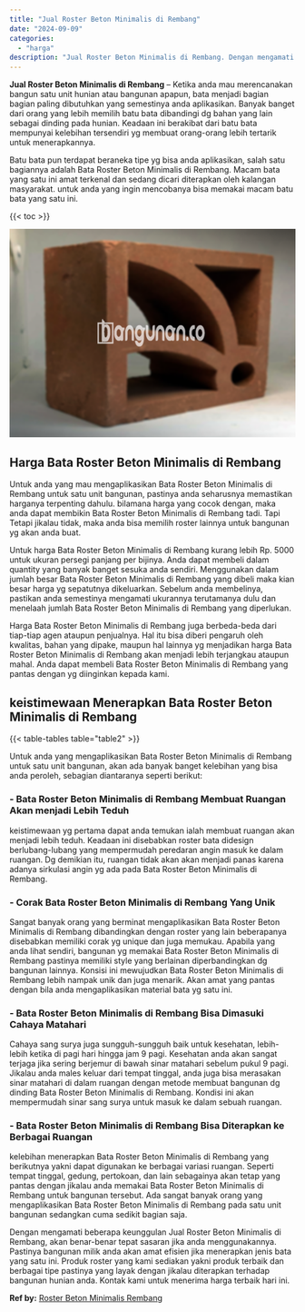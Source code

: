 ```yaml
---
title: "Jual Roster Beton Minimalis di Rembang"
date: "2024-09-09"
categories: 
  - "harga"
description: "Jual Roster Beton Minimalis di Rembang. Dengan mengamati beberapa keunggulan Jual Roster Beton Minimalis di Rembang, akan benar-benar tepat sasaran jika anda..."
---
```


**Jual Roster Beton Minimalis di Rembang** – Ketika anda mau merencanakan bangun satu unit hunian atau bangunan apapun, bata menjadi bagian bagian paling dibutuhkan yang semestinya anda aplikasikan. Banyak banget dari orang yang lebih memilih batu bata dibandingi dg bahan yang lain sebagai dinding pada hunian. Keadaan ini berakibat dari batu bata mempunyai kelebihan tersendiri yg membuat orang-orang lebih tertarik untuk menerapkannya.

Batu bata pun terdapat beraneka tipe yg bisa anda aplikasikan, salah satu bagiannya adalah Bata Roster Beton Minimalis di Rembang. Macam bata yang satu ini amat terkenal dan sedang dicari diterapkan oleh kalangan masyarakat. untuk anda yang ingin mencobanya bisa memakai macam batu bata yang satu ini.

{{< toc >}}

![Jual Roster Beton Minimalis di Rembang](/images/bata-roster-minimalis-40.png)

## Harga Bata Roster Beton Minimalis di Rembang

Untuk anda yang mau mengaplikasikan Bata Roster Beton Minimalis di Rembang untuk satu unit bangunan, pastinya anda seharusnya memastikan harganya terpenting dahulu. bilamana harga yang cocok dengan, maka anda dapat membikin Bata Roster Beton Minimalis di Rembang tadi. Tapi Tetapi jikalau tidak, maka anda bisa memilih roster lainnya untuk bangunan yg akan anda buat.

Untuk harga Bata Roster Beton Minimalis di Rembang kurang lebih Rp. 5000 untuk ukuran persegi panjang per bijinya. Anda dapat membeli dalam quantity yang banyak banget sesuka anda sendiri. Menggunakan dalam jumlah besar Bata Roster Beton Minimalis di Rembang yang dibeli maka kian besar harga yg sepatutnya dikeluarkan. Sebelum anda membelinya, pastikan anda semestinya mengamati ukurannya terutamanya dulu dan menelaah jumlah Bata Roster Beton Minimalis di Rembang yang diperlukan.

Harga Bata Roster Beton Minimalis di Rembang juga berbeda-beda dari tiap-tiap agen ataupun penjualnya. Hal itu bisa diberi pengaruh oleh kwalitas, bahan yang dipake, maupun hal lainnya yg menjadikan harga Bata Roster Beton Minimalis di Rembang akan menjadi lebih terjangkau ataupun mahal. Anda dapat membeli Bata Roster Beton Minimalis di Rembang yang pantas dengan yg diinginkan kepada kami.

## keistimewaan Menerapkan Bata Roster Beton Minimalis di Rembang

{{< table-tables table="table2" >}}

Untuk anda yang mengaplikasikan Bata Roster Beton Minimalis di Rembang untuk satu unit bangunan, akan ada banyak banget kelebihan yang bisa anda peroleh, sebagian diantaranya seperti berikut:

### \- Bata Roster Beton Minimalis di Rembang Membuat Ruangan Akan menjadi Lebih Teduh

keistimewaan yg pertama dapat anda temukan ialah membuat ruangan akan menjadi lebih teduh. Keadaan ini disebabkan roster bata didesign berlubang-lubang yang mempermudah peredaran angin masuk ke dalam ruangan. Dg demikian itu, ruangan tidak akan akan menjadi panas karena adanya sirkulasi angin yg ada pada Bata Roster Beton Minimalis di Rembang.

### \- Corak Bata Roster Beton Minimalis di Rembang Yang Unik

Sangat banyak orang yang berminat mengaplikasikan Bata Roster Beton Minimalis di Rembang dibandingkan dengan roster yang lain beberapanya disebabkan memiliki corak yg unique dan juga memukau. Apabila yang anda lihat sendiri, bangunan yg memakai Bata Roster Beton Minimalis di Rembang pastinya memiliki style yang berlainan diperbandingkan dg bangunan lainnya. Konsisi ini mewujudkan Bata Roster Beton Minimalis di Rembang lebih nampak unik dan juga menarik. Akan amat yang pantas dengan bila anda mengaplikasikan material bata yg satu ini.

### \- Bata Roster Beton Minimalis di Rembang Bisa Dimasuki Cahaya Matahari

Cahaya sang surya juga sungguh-sungguh baik untuk kesehatan, lebih-lebih ketika di pagi hari hingga jam 9 pagi. Kesehatan anda akan sangat terjaga jika sering berjemur di bawah sinar matahari sebelum pukul 9 pagi. Jikalau anda males keluar dari tempat tinggal, anda juga bisa merasakan sinar matahari di dalam ruangan dengan metode membuat bangunan dg dinding Bata Roster Beton Minimalis di Rembang. Kondisi ini akan mempermudah sinar sang surya untuk masuk ke dalam sebuah ruangan.

### \- Bata Roster Beton Minimalis di Rembang Bisa Diterapkan ke Berbagai Ruangan

kelebihan menerapkan Bata Roster Beton Minimalis di Rembang yang berikutnya yakni dapat digunakan ke berbagai variasi ruangan. Seperti tempat tinggal, gedung, pertokoan, dan lain sebagainya akan tetap yang pantas dengan jikalau anda memakai Bata Roster Beton Minimalis di Rembang untuk bangunan tersebut. Ada sangat banyak orang yang mengaplikasikan Bata Roster Beton Minimalis di Rembang pada satu unit bangunan sedangkan cuma sedikit bagian saja.

Dengan mengamati beberapa keunggulan Jual Roster Beton Minimalis di Rembang, akan benar-benar tepat sasaran jika anda menggunakannya. Pastinya bangunan milik anda akan amat efisien jika menerapkan jenis bata yang satu ini. Produk roster yang kami sediakan yakni produk terbaik dan berbagai tipe pastinya yang layak dengan jikalau diterapkan terhadap bangunan hunian anda. Kontak kami untuk menerima harga terbaik hari ini.

**Ref by:** [Roster Beton Minimalis Rembang](https://id.wikipedia.org/wiki/Roster)
